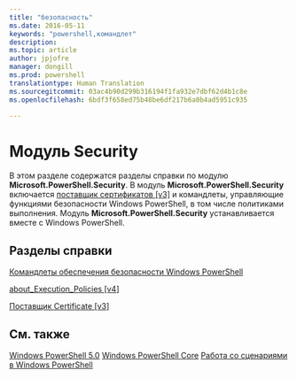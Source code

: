 ```yaml
---
title: "безопасность"
ms.date: 2016-05-11
keywords: "powershell,командлет"
description: 
ms.topic: article
author: jpjofre
manager: dongill
ms.prod: powershell
translationtype: Human Translation
ms.sourcegitcommit: 03ac4b90d299b316194f1fa932e7dbf62d4b1c8e
ms.openlocfilehash: 6bdf3f658ed75b48be6df217b6a0b4ad5951c935

---
```


# Модуль Security
В этом разделе содержатся разделы справки по модулю **Microsoft.PowerShell.Security**. В модуль **Microsoft.PowerShell.Security** включается [поставщик сертификатов [v3]](https://technet.microsoft.com/en-us/library/3f743541-d0c6-4670-809a-b16fb01f7c4d) и командлеты, управляющие функциями безопасности Windows PowerShell, в том числе политиками выполнения. Модуль **Microsoft.PowerShell.Security** устанавливается вместе с Windows PowerShell.

## Разделы справки
[Командлеты обеспечения безопасности Windows PowerShell](http://go.microsoft.com/fwlink/?LinkID=245860)

[about_Execution_Policies [v4]](https://technet.microsoft.com/en-us/library/347708dc-1515-4d74-978b-8334603472e6)

[Поставщик Certificate [v3]](https://technet.microsoft.com/en-us/library/3f743541-d0c6-4670-809a-b16fb01f7c4d)

## См. также
[Windows PowerShell 5.0](../core-powershell/core-modules/Windows-PowerShell-5.0.md)
[Windows PowerShell Core](https://technet.microsoft.com/en-us/library/4b75f1e4-f327-48f3-92ab-bf5435094d41)
[Работа со сценариями в Windows PowerShell](../getting-started/fundamental/Scripting-with-Windows-PowerShell.md)




<!--HONumber=Aug16_HO3-->


